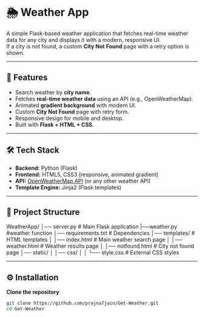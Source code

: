 # 🌦️ Weather App

A simple Flask-based weather application that fetches real-time weather data for any city and displays it with a modern, responsive UI.  
If a city is not found, a custom **City Not Found** page with a retry option is shown.

---

## 🚀 Features
- Search weather by **city name**.
- Fetches **real-time weather data** using an API (e.g., OpenWeatherMap).
- Animated **gradient background** with modern UI.
- Custom **City Not Found** page with retry form.
- Responsive design for mobile and desktop.
- Built with **Flask + HTML + CSS**.

---

## 🛠️ Tech Stack
- **Backend:** Python (Flask)
- **Frontend:** HTML5, CSS3 (responsive, animated gradient)
- **API:** [OpenWeatherMap API](https://openweathermap.org/api) (or any other weather API)
- **Template Engine:** Jinja2 (Flask templates)

---

## 📂 Project Structure
WeatherApp/
│── server.py # Main Flask application
|──weather.py  #weather function
│── requirements.txt # Dependencies
│── templates/ # HTML templates
│ │── index.html # Main weather search page
│ │── weather.html # Weather results page
│ │── notfound.html # City not found page
│── static/
│ │── css/
│ │ └── style.css # External CSS styles


---

## ⚙️ Installation 

 **Clone the repository**
   ```bash
   git clone https://github.com/prajna7jain/Get-Weather.git
   cd Get-Weather

